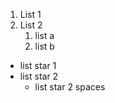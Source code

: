
1. List 1 
2. List 2
   1. list a
   2. list b

* list star 1
* list star 2
  * list star 2 spaces
